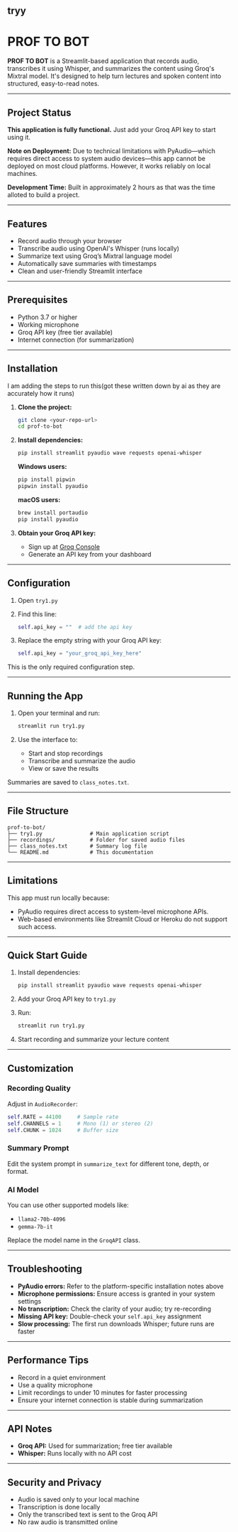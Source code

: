 ## tryy
# PROF TO BOT

**PROF TO BOT** is a Streamlit-based application that records audio, transcribes it using Whisper, and summarizes the content using Groq's Mixtral model. It's designed to help turn lectures and spoken content into structured, easy-to-read notes.

---
## Project Status

**This application is fully functional.** Just add your Groq API key to start using it.

**Note on Deployment:**
Due to technical limitations with PyAudio—which requires direct access to system audio devices—this app cannot be deployed on most cloud platforms. However, it works reliably on local machines.

**Development Time:** Built in approximately 2 hours as that was the time alloted to build a project.

---

## Features

* Record audio through your browser
* Transcribe audio using OpenAI's Whisper (runs locally)
* Summarize text using Groq’s Mixtral language model
* Automatically save summaries with timestamps
* Clean and user-friendly Streamlit interface

---

## Prerequisites

* Python 3.7 or higher
* Working microphone
* Groq API key (free tier available)
* Internet connection (for summarization)

---

## Installation
I am adding the steps to run this(got these written down by ai as they are accurately how it runs)

1. **Clone the project:**

   ```bash
   git clone <your-repo-url>
   cd prof-to-bot
   ```

2. **Install dependencies:**

   ```bash
   pip install streamlit pyaudio wave requests openai-whisper
   ```

   **Windows users:**

   ```bash
   pip install pipwin
   pipwin install pyaudio
   ```

   **macOS users:**

   ```bash
   brew install portaudio
   pip install pyaudio
   ```

3. **Obtain your Groq API key:**

   * Sign up at [Groq Console](https://console.groq.com/)
   * Generate an API key from your dashboard

---

## Configuration

1. Open `try1.py`
2. Find this line:

   ```python
   self.api_key = ""  # add the api key
   ```
3. Replace the empty string with your Groq API key:

   ```python
   self.api_key = "your_groq_api_key_here"
   ```

This is the only required configuration step.

---

## Running the App

1. Open your terminal and run:

   ```bash
   streamlit run try1.py
   ```

2. Use the interface to:

   * Start and stop recordings
   * Transcribe and summarize the audio
   * View or save the results

Summaries are saved to `class_notes.txt`.

---

## File Structure

```
prof-to-bot/
├── try1.py               # Main application script
├── recordings/           # Folder for saved audio files
├── class_notes.txt       # Summary log file
└── README.md             # This documentation
```

---

## Limitations

This app must run locally because:

* PyAudio requires direct access to system-level microphone APIs.
* Web-based environments like Streamlit Cloud or Heroku do not support such access.

---

## Quick Start Guide

1. Install dependencies:

   ```bash
   pip install streamlit pyaudio wave requests openai-whisper
   ```
2. Add your Groq API key to `try1.py`
3. Run:

   ```bash
   streamlit run try1.py
   ```
4. Start recording and summarize your lecture content

---

## Customization

### Recording Quality

Adjust in `AudioRecorder`:

```python
self.RATE = 44100     # Sample rate
self.CHANNELS = 1     # Mono (1) or stereo (2)
self.CHUNK = 1024     # Buffer size
```

### Summary Prompt

Edit the system prompt in `summarize_text` for different tone, depth, or format.

### AI Model

You can use other supported models like:

* `llama2-70b-4096`
* `gemma-7b-it`

Replace the model name in the `GroqAPI` class.

---

## Troubleshooting

* **PyAudio errors:** Refer to the platform-specific installation notes above
* **Microphone permissions:** Ensure access is granted in your system settings
* **No transcription:** Check the clarity of your audio; try re-recording
* **Missing API key:** Double-check your `self.api_key` assignment
* **Slow processing:** The first run downloads Whisper; future runs are faster

---

## Performance Tips

* Record in a quiet environment
* Use a quality microphone
* Limit recordings to under 10 minutes for faster processing
* Ensure your internet connection is stable during summarization

---

## API Notes

* **Groq API:** Used for summarization; free tier available
* **Whisper:** Runs locally with no API cost
---

## Security and Privacy

* Audio is saved only to your local machine
* Transcription is done locally
* Only the transcribed text is sent to the Groq API
* No raw audio is transmitted online
